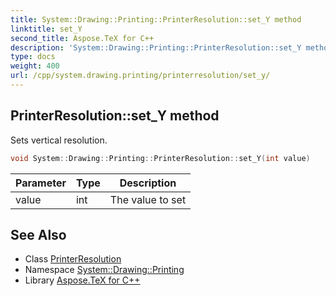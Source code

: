 ```yaml
---
title: System::Drawing::Printing::PrinterResolution::set_Y method
linktitle: set_Y
second_title: Aspose.TeX for C++
description: 'System::Drawing::Printing::PrinterResolution::set_Y method. Sets vertical resolution in C++.'
type: docs
weight: 400
url: /cpp/system.drawing.printing/printerresolution/set_y/
---
```

## PrinterResolution::set_Y method


Sets vertical resolution.

```cpp
void System::Drawing::Printing::PrinterResolution::set_Y(int value)
```


| Parameter | Type | Description |
| --- | --- | --- |
| value | int | The value to set |

## See Also

* Class [PrinterResolution](../)
* Namespace [System::Drawing::Printing](../../)
* Library [Aspose.TeX for C++](../../../)
